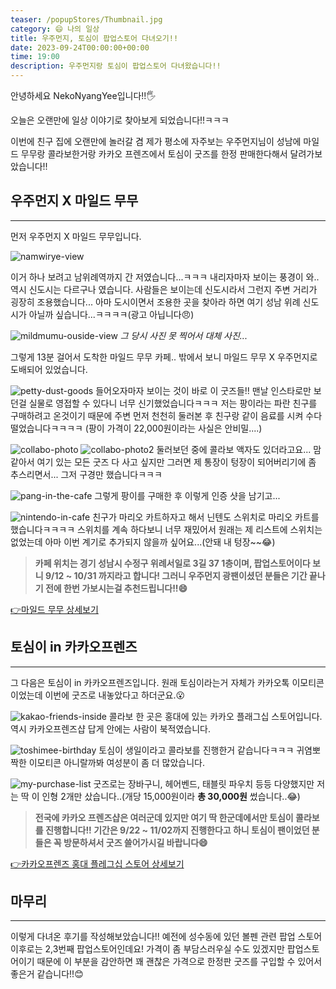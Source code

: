 ```yaml
---
teaser: /popupStores/Thumbnail.jpg
category: 😄 나의 일상
title: 우주먼지, 토심이 팝업스토어 다녀오기!!
date: 2023-09-24T00:00:00+00:00
time: 19:00
description: 우주먼지랑 토심이 팝업스토어 다녀왔습니다!!
---
```


안녕하세요 NekoNyangYee입니다!!🖐️

오늘은 오랜만에 일상 이야기로 찾아보게 되었습니다!!ㅋㅋㅋ

이번에 친구 집에 오랜만에 놀러갈 겸 제가 평소에 자주보는 우주먼지님이 성남에 마일드 무무랑 콜라보한거랑 카카오 프렌즈에서 토심이 굿즈를 한정 판매한다해서 달려가보았습니다!!

## 우주먼지 X 마일드 무무

---

먼저 우주먼지 X 마일드 무무입니다.

![namwirye-view](/popupStores/namwirye-view.jpg)

이거 하나 보려고 남위례역까지 간 저였습니다...ㅋㅋㅋ 내리자마자 보이는 풍경이 와.. 역시 신도시는 다르구나 였습니다. 사람들은 보이는데 신도시라서 그런지 주변 거리가 굉장히 조용했습니다... 아마 도시이면서 조용한 곳을 찾아라 하면 여기 성남 위례 신도시가 아닐까 싶습니다...ㅋㅋㅋㅋ(광고 아닙니다😠)

![mildmumu-ouside-view](/popupStores/mildmumu-ouside-view.jpg)
_그 당시 사진 못 찍어서 대체 사진..._

그렇게 13분 걸어서 도착한 마일드 무무 카페.. 밖에서 보니 마일드 무무 X 우주먼지로 도배되어 있었습니다.

![petty-dust-goods](/popupStores/petty-dust-goods.jpg)
들어오자마자 보이는 것이 바로 이 굿즈들!! 맨날 인스타로만 보던걸 실물로 영접할 수 있다니 너무 신기했었습니다ㅋㅋㅋ 저는 팡이라는 파란 친구를 구매하려고 온것이기 때문에 주변 먼저 천천히 둘러본 후 친구랑 같이 음료를 시켜 수다 떨었습니다ㅋㅋㅋㅋ
(팡이 가격이 22,000원이라는 사실은 안비밀....)

![collabo-photo](/popupStores/collabo-photo.jpg)
![collabo-photo2](/popupStores/collabo-photo2.jpg)
둘러보던 중에 콜라보 액자도 있더라고요... 맘같아서 여기 있는 모든 굿즈 다 사고 싶지만 그러면 제 통장이 텅장이 되어버리기에 좀 추스리면서... 그저 구경만 했습니다ㅋㅋㅋ

![pang-in-the-cafe](/popupStores/pang-in-the-cafe.jpg)
그렇게 팡이를 구매한 후 이렇게 인증 샷을 남기고...

![nintendo-in-cafe](/popupStores/nintendo-in-cafe.jpg)
친구가 마리오 카트하자고 해서 닌텐도 스위치로 마리오 카트를 했습니다ㅋㅋㅋㅋ 스위치를 계속 하다보니 너무 재밌어서 원래는 제 리스트에 스위치는 없었는데 아마 이번 계기로 추가되지 않을까 싶어요...(안돼 내 텅장~~😂)

> **카페 위치는 경기 성남시 수정구 위례서일로 3길 37 1층이며, 팝업스토어이다 보니 9/12 ~ 10/31 까지라고 합니다! 그러니 우주먼지 광팬이셨던 분들은 기간 끝나기 전에 한번 가보시는걸 추천드립니다!!😄**

<a href="https://place.map.kakao.com/514024281">👉마일드 무무 상세보기</a>

## 토심이 in 카카오프렌즈

---

그 다음은 토심이 in 카카오프렌즈입니다. 원래 토심이라는거 자체가 카카오톡 이모티콘이었는데 이번에 굿즈로 내놓았다고 하더군요.😮

![kakao-friends-inside](/popupStores/kakao-friends-inside.jpg)
콜라보 한 곳은 홍대에 있는 카카오 플래그십 스토어입니다. 역시 카카오프렌즈샵 답게 안에는 사람이 북적였습니다.

![toshimee-birthday](/popupStores/toshimee-birthday.jpg)
토심이 생일이라고 콜라보를 진행한거 같습니다ㅋㅋㅋ 귀염뽀짝한 이모티콘 아니랄까봐 여성분이 좀 더 많았습니다.

![my-purchase-list](/popupStores/my-purchase-list.jpg)
굿즈로는 장바구니, 헤어벤드, 태블릿 파우치 등등 다양했지만 저는 딱 이 인형 2개만 샀습니다..(개당 15,000원이라 **총 30,000원** 썼습니다..😂)

> **전국에 카카오 프렌즈샵은 여러군데 있지만 여기 딱 한군데에서만 토심이 콜라보를 진행합니다!! 기간은 9/22 ~ 11/02까지 진행한다고 하니 토심이 팬이었던 분들은 꼭 방문하셔서 굿즈 쓸어가시길 바랍니다😄**

<a href="https://place.map.kakao.com/1786432255">👉카카오프렌즈 홍대 플레그십 스토어 상세보기</a>

## 마무리

---

이렇게 다녀온 후기를 작성해보았습니다!! 예전에 성수동에 있던 볼펜 관련 팝업 스토어 이후로는 2,3번째 팝업스토어인데요! 가격이 좀 부담스러우실 수도 있겠지만 팝업스토어이기 때문에 이 부분을 감안하면 꽤 괜찮은 가격으로 한정판 굿즈를 구입할 수 있어서 좋은거 같습니다!!😊
